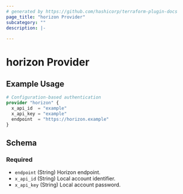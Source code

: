 ```yaml
---
# generated by https://github.com/hashicorp/terraform-plugin-docs
page_title: "horizon Provider"
subcategory: ""
description: |-
  
---
```


# horizon Provider



## Example Usage

```terraform
# Configuration-based authentication
provider "horizon" {
  x_api_id  = "example"
  x_api_key = "example"
  endpoint  = "https://horizon.example"
}
```

<!-- schema generated by tfplugindocs -->
## Schema

### Required

- `endpoint` (String) Horizon endpoint.
- `x_api_id` (String) Local account identifier.
- `x_api_key` (String) Local account password.
